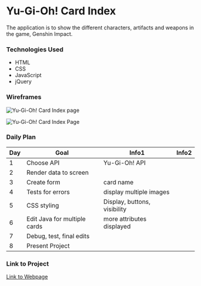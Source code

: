 # Yu-Gi-Oh! Card Index
The application is to show the different characters, artifacts and weapons in the game, Genshin Impact. 

### Technologies Used

- HTML
- CSS
- JavaScript
- jQuery

### Wireframes

![Yu-Gi-Oh! Card Index page](https://user-images.githubusercontent.com/114038030/197371186-22a0553c-520c-4e51-9b3a-4e3bcae78d9a.png)

![Yu-Gi-Oh! Card Index Page](https://user-images.githubusercontent.com/114038030/197371123-82aa7556-a620-49a3-a8a4-327e39ab4498.png)



### Daily Plan

| Day | Goal | Info1| Info2 |
|-----|------|------|-------|
| 1 | Choose API | Yu-Gi-Oh! API | 
| 2 | Render data to screen |
| 3 | Create form | card name |
| 4 | Tests for errors | display multiple images |
| 5 | CSS styling | Display, buttons, visibility |
| 6 | Edit Java for multiple cards | more attributes displayed |
| 7 | Debug, test, final edits |
| 8 | Present Project |


### Link to Project
[Link to Webpage](https://projectone-sepia.vercel.app/)
